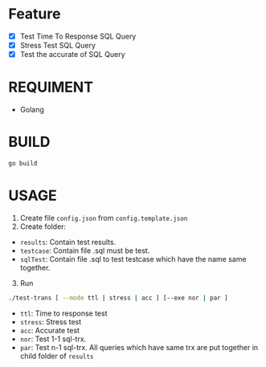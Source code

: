 # Feature

- [x] Test Time To Response SQL Query
- [x] Stress Test SQL Query
- [x] Test the accurate of SQL Query

# REQUIMENT

- Golang

# BUILD

```bash
go build
```

# USAGE

1. Create file `config.json` from `config.template.json`
2. Create folder:

- `results`: Contain test results.
- `testcase`: Contain file .sql must be test.
- `sqlTest`: Contain file .sql to test testcase which have the name same together.

3. Run

```bash
./test-trans [ --mode ttl | stress | acc ] [--exe nor | par ]
```

- `ttl`: Time to response test
- `stress`: Stress test
- `acc`: Accurate test
- `nor`: Test 1-1 sql-trx.
- `par`: Test n-1 sql-trx. All queries which have same trx are put together in child folder of `results`
